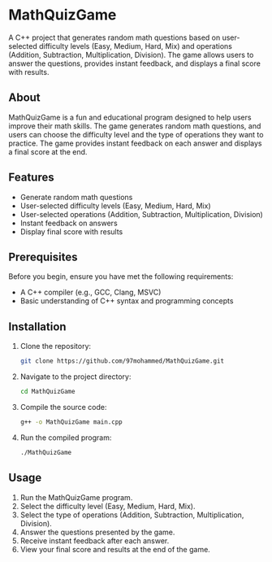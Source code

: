 # MathQuizGame

A C++ project that generates random math questions based on user-selected difficulty levels (Easy, Medium, Hard, Mix) and operations (Addition, Subtraction, Multiplication, Division). The game allows users to answer the questions, provides instant feedback, and displays a final score with results.

## About

MathQuizGame is a fun and educational program designed to help users improve their math skills. The game generates random math questions, and users can choose the difficulty level and the type of operations they want to practice. The game provides instant feedback on each answer and displays a final score at the end.

## Features

- Generate random math questions
- User-selected difficulty levels (Easy, Medium, Hard, Mix)
- User-selected operations (Addition, Subtraction, Multiplication, Division)
- Instant feedback on answers
- Display final score with results

## Prerequisites

Before you begin, ensure you have met the following requirements:
- A C++ compiler (e.g., GCC, Clang, MSVC)
- Basic understanding of C++ syntax and programming concepts

## Installation

1. Clone the repository:
    ```bash
    git clone https://github.com/97mohammed/MathQuizGame.git
    ```

2. Navigate to the project directory:
    ```bash
    cd MathQuizGame
    ```

3. Compile the source code:
    ```bash
    g++ -o MathQuizGame main.cpp
    ```

4. Run the compiled program:
    ```bash
    ./MathQuizGame
    ```

## Usage

1. Run the MathQuizGame program.
2. Select the difficulty level (Easy, Medium, Hard, Mix).
3. Select the type of operations (Addition, Subtraction, Multiplication, Division).
4. Answer the questions presented by the game.
5. Receive instant feedback after each answer.
6. View your final score and results at the end of the game.

